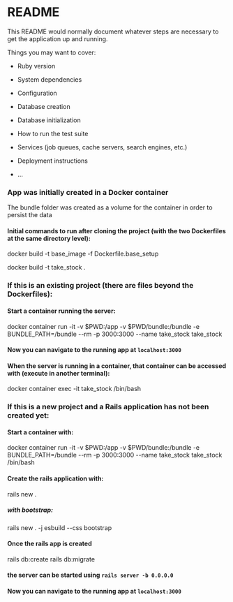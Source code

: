 # README

This README would normally document whatever steps are necessary to get the
application up and running.

Things you may want to cover:

* Ruby version

* System dependencies

* Configuration

* Database creation

* Database initialization

* How to run the test suite

* Services (job queues, cache servers, search engines, etc.)

* Deployment instructions

* ...


### App was initially created in a Docker container
The bundle folder was created as a volume for the container in order to persist the data

#### Initial commands to run after cloning the project (with the two Dockerfiles at the same directory level):
docker build -t base_image -f Dockerfile.base_setup

docker build -t take_stock .

### If this is an existing project (there are files beyond the Dockerfiles):
#### Start a container running the server:
docker container run -it -v $PWD:/app -v $PWD/bundle:/bundle -e BUNDLE_PATH=/bundle --rm -p 3000:3000 --name take_stock take_stock

#### Now you can navigate to the running app at `localhost:3000`

#### When the server is running in a container, that container can be accessed with (execute in another terminal):
docker container exec -it take_stock /bin/bash

### If this is a new project and a Rails application has not been created yet:
#### Start a container with:
docker container run -it -v $PWD:/app -v $PWD/bundle:/bundle -e BUNDLE_PATH=/bundle --rm -p 3000:3000 --name take_stock take_stock /bin/bash

#### Create the rails application with:
rails new .

##### with bootstrap:
rails new . -j esbuild --css bootstrap

#### Once the rails app is created
rails db:create
rails db:migrate

#### the server can be started using `rails server -b 0.0.0.0`

#### Now you can navigate to the running app at `localhost:3000`
